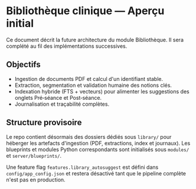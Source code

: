# Bibliothèque clinique — Aperçu initial

Ce document décrit la future architecture du module Bibliothèque. Il
sera complété au fil des implémentations successives.

## Objectifs

- Ingestion de documents PDF et calcul d'un identifiant stable.
- Extraction, segmentation et validation humaine des notions clés.
- Indexation hybride (FTS + vecteurs) pour alimenter les suggestions des
  onglets Pré‑séance et Post‑séance.
- Journalisation et traçabilité complètes.

## Structure provisoire

Le repo contient désormais des dossiers dédiés sous `library/` pour
héberger les artefacts d'ingestion (PDF, extractions, index et journaux).
Les blueprints et modules Python correspondants sont initialisés sous
`modules/` et `server/blueprints/`.

Une feature flag `features.library_autosuggest` est défini dans
`config/app_config.json` et restera désactivé tant que le pipeline
complète n'est pas en production.
